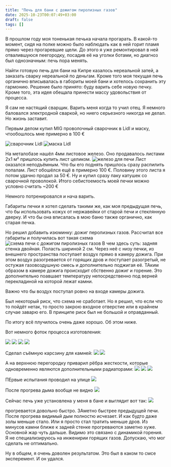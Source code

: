 ```yaml
---
title: "Печь для бани с дожигом пиролизных газов"
date: 2025-10-23T00:07:49+03:00
draft: false
tags: []
---
```


В прошлом году моя тоненькая печька начала прогарать. В какой-то момент, сидя на полке можно было наблюдать как в ней горит пламя прямо через прогаревшие щели.
До этого я уже ремонтировал в ней отвалившуюся пеегородку, посадив её на уголки ботами, но диагноз был однозначным: печь пора менять.

Найти готовую печь для бани на Кипре казалось нереальной затей, а заказать сварку нереальной по деньгам.
Кроме того моя текущая печь органично вписывалась в габориты моей бани и хотелось сохранить эту гармонию.
Решение было принято: буду варить себе новую печку.
Кроме того, эта идея обещала принести массу удовольствия от процесса.

Я сам не настящий сварщик. Варить меня когда то учил отец. Я немного баловался электродной сваркой, но ниего серьезного никогда не делал. Но жизнь заставит.

Первым делом купил MIG проволочный сварочник в Lidl и маску, чтообошлось мне примерно в 100 €

![сварочник Lidl](1.jpg)
![маска Lidl](2.jpg)

На металобазе нашёл 4мм листовое железо. Оно продавалось листами 2x1 м² пришлось купить лист целиком.
![железо для печи](3.jpg)
Лист оказался неподъёмным. Что бы его поднять пришлось сразу распилить попалам.
Лист обошёлся ещё в примерно 100 €. Половину этого листа я потом удачно продал за 50 €.
Ну и купил сразу паку катушек со сварочной проволокой.
Итого себистоемость моей печки можно условно считать ~200 €

Немного потренировался и нача варить.

Габариты печки я хотел сделать такими же, как моя предыдущая печь, что бы использовать кожух от нержавейки от старой печи и стеклянную дверку. И что бы она вписалась в мою баню также органично, как старая печка.

Но решил добавить изюминку: дожиг перолизных газов.
Рассчитал все габариты и получилась вот такая схема
![схема печи с дожигом пиролизных газов](scheme.jpg)
В чем здесь суть: задняя стенка двойная. Поласть шириной 2 см. Через неё с низу печки, из внешнего пространства поступает воздух прямо в камеру дожига. При этом воздух разогревается от горящих дров и поступает разогретый, не остужая газовоздушную смесь и дополнительно поджигая её. ТАким образом в камере дожига происходит сбственно дожиг и горение. Это дополнительно поавшает температуру непосредственно под верней перекладиной на которой лежат камни.

Важно что бы воздух поступал ровно на входе камеры дожига.

Был некоторый риск, что схема не сработает. Но я решил, что если что то пойдёт нетак, то просто закрою входное отверстие или в крайнем случае заварю его. В принципе риск был не большой и оправданный.

По итогу всё плучилось очень даже хорошо. Об этом ниже.

Вот немного фоток процесса изготовления:

![](4.jpg)
![](5.jpg)
![](6.jpg)
![](7.jpg)

Сделал съёмную карсзину для камней:
![](8.jpg)
![](9.jpg)

А на верхнюю перегородку приварил рёбра жесткости, которые одновременно являются дополнительными радиаторами:
![](10.jpg)
![](11.jpg)
![](12.jpg)

ПЕрвые испытания проводил на улице
![](14.jpg)

После прогрева дыма вообще не видно
![](15.jpg)

Сейчас печь уже установлена у меня в бане и выглядит вот так:
![](furnace.jpg)

прогревается довольно быстро. ЗАметно быстрее предыдущей печи. После прогрева видимый дым полностю исчезает.
И как будто даже золы меньше стало. Или я просто стал тратить меньше дров. 
Из минусов камни ближе к задней стенке прогреваются заметно хуже. Основной жар чуть дальше. Видимо это связано с динамикой горения. Я не специализируюсь на инженирии горящих газов. Допускаю, что мог сделать не оптимально.

Ну в общем, я очень доволен результатом. Это был в каком то смсе эксперемент. И он удался.
